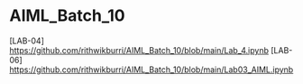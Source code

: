 # AIML_Batch_10
[LAB-04] https://github.com/rithwikburri/AIML_Batch_10/blob/main/Lab_4.ipynb
[LAB-06] https://github.com/rithwikburri/AIML_Batch_10/blob/main/Lab03_AIML.ipynb
